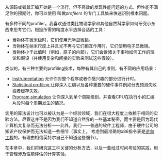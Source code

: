 
从源码或者其汇编开始是一个流行，但不高效的发现性能问题的方式。但性能不满足你的预期时，你可以使用 叫做*profilers* 的专门工具集来快速识别根本问题。

有多种不同的profiler。我喜欢通过类比物理学家和其他自然科学家如何研究小东西来思考它们，根据所需的精度水平选择合适的工具：

- 当物体在微米级时，它们使用光学显微镜。
- 当物体在纳米尺度上并且光不再与它们相互作用时，它们使用电子显微镜。
- 当物体小于此值时（例如，原子的内部），它们会诉诸关于事物如何工作的理论和假设（并使用复杂和间接的实验来测试这些假设）。

类似的，有三种主要的profiling技术，每种有其自己的准则，有不同的应用场景：

- [Instrumentation](instrumentation) 允许你对整个程序或者你感兴趣的部分进行计时。
- [Statistical profiling ](events) 让你深入汇编以及各种重要的硬件事件例如分支预测失败或者缓存失效，
- [Program simulation](mca)  让你深入到单个周期级别，并查看CPU在执行小的汇编片段时每个周期发生的情况。

实用的算法设计也可以被认为是一个经验领域，我们在很大程度上依赖于相同的实验方法，尽管这并不是因为我们不知道自然界的一些基本秘密，而主要是因为现代计算机太复杂而无法分析——此外，我们——普通的软件工程师，由于硬件公司的知识产权保护而无法知道一些细节（事实上， 考虑到最准确的x86指令表是[逆向工程]((https://arxiv.org/pdf/1810.04610.pdf),)的，有理由相信英特尔自己不知道这些细节）。

在本章中，我们将研究这三种关键的分析方法，以及一些经过时间考验的实践，用于管理涉及性能评估的计算实验。